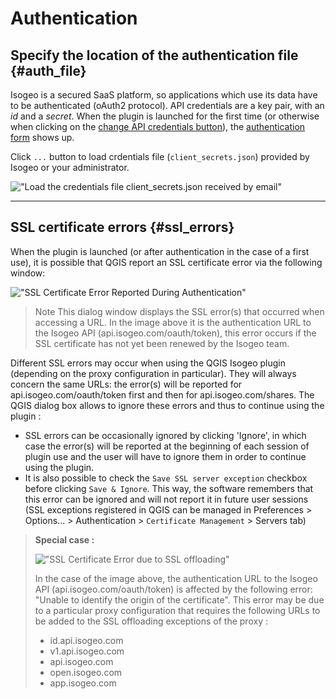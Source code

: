 # Authentication

## Specify the location of the authentication file {#auth_file}

Isogeo is a secured SaaS platform, so applications which use its data have to be authenticated (oAuth2 protocol). API credentials are a key pair, with an _id_ and a _secret_. When the plugin is launched for the first time (or otherwise when clicking on the [change API credentials button](/usage/configuration.md#authentication)), the [authentication form](/installation/standard.md#auth-form) shows up.

Click `...` button to load crdentials file (`client_secrets.json`) provided by Isogeo or your administrator.

!["Load the credentials file client_secrets&#46;json received by email"](/assets/ui_auth_prompt_upload_credentials_file_en.png)

---

## SSL certificate errors {#ssl_errors}

When the plugin is launched (or after authentication in the case of a first use), it is possible that QGIS report an SSL certificate error via the following window:

!["SSL Certificate Error Reported During Authentication"](/assets/qgis_dialog_ssl_errors_id_fr.png)

> Note This dialog window displays the SSL error(s) that occurred when accessing a URL. In the image above it is the authentication URL to the Isogeo API (api.isogeo.com/oauth/token), this error occurs if the SSL certificate has not yet been renewed by the Isogeo team.

Different SSL errors may occur when using the QGIS Isogeo plugin (depending on the proxy configuration in particular). They will always concern the same URLs: the error(s) will be reported for api.isogeo.com/oauth/token first and then for api.isogeo.com/shares.
The QGIS dialog box allows to ignore these errors and thus to continue using the plugin :

* SSL errors can be occasionally ignored by clicking 'Ignore', in which case the error(s) will be reported at the beginning of each session of plugin use and the user will have to ignore them in order to continue using the plugin.
* It is also possible to check the `Save SSL server exception` checkbox before clicking `Save & Ignore`. This way, the software remembers that this error can be ignored and will not report it in future user sessions (SSL exceptions registered in QGIS can be managed in Preferences > Options... > Authentication > `Certificate Management` > Servers tab)

> **Special case :**
>
>!["SSL Certificate Error due to SSL offloading"](/assets/qgis_dialog_ssloffloading_error_fr.png)
>
>In the case of the image above, the authentication URL to the Isogeo API (api.isogeo.com/oauth/token) is affected by the following error: "Unable to identify the origin of the certificate". This error may be due to a particular proxy configuration that requires the following URLs to be added to the SSL offloading exceptions of the proxy :
>
>* id.api.isogeo.com
>* v1.api.isogeo.com
>* api.isogeo.com
>* open.isogeo.com
>* app.isogeo.com
